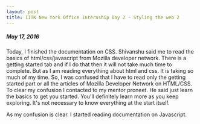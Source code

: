 ```yaml
---
layout: post
title: IITK New York Office Internship Day 2 - Styling the web 2 
---
```

##### *May 17, 2016*

Today, I finished the documentation on CSS. Shivanshu said me to read the basics of html/css/javascript from Mozilla developer network. There is a getting started tab and if I do that then it will not take much time to complete. But as I am reading everything about html and css. It is taking so much of my time. So, I was confused that I have to read only the getting started part or all the articles of Mozilla Developer Network on HTML/CSS. To clear my confusion I contacted to my mentor proneet. He said just learn the basics to get you started. You'll definitely learn more as you keep exploring. It's not necessary to know everything at the start itself. 

As my confusion is clear. I started reading documentation on Javascript. 
